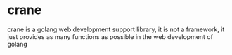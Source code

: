 # crane
crane is a golang web development support library, it is not a framework, it just provides as many functions as possible in the web development of golang
